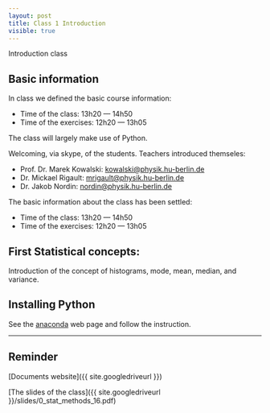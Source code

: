 ```yaml
---
layout: post
title: Class 1 Introduction
visible: true
---
```


<!--This will be shown in the main page-->
<div class="message">
  Introduction class
</div>

 
## Basic information
  In class we defined the basic course information:

  * Time of the class: 13h20 — 14h50
  * Time of the exercises: 12h20 — 13h05
    
  The class will largely make use of Python. 

<!--more-->

Welcoming, via skype, of the students. Teachers introduced themseles:

- Prof. Dr. Marek Kowalski: kowalski@physik.hu-berlin.de
- Dr. Mickael Rigault: mrigault@physik.hu-berlin.de
- Dr. Jakob Nordin: nordin@physik.hu-berlin.de


The basic information about the class has been settled:

* Time of the class: 13h20 — 14h50
* Time of the exercises: 12h20 — 13h05

## First Statistical concepts:

Introduction of the concept of histograms, mode, mean, median, and variance.

## Installing Python

See the [anaconda](http://www.continuum.io/downloads) web page and follow the instruction.

***

## Reminder

[Documents website]({{ site.googledriveurl }})

[The slides of the class]({{ site.googledriveurl }}/slides/0_stat_methods_16.pdf)
